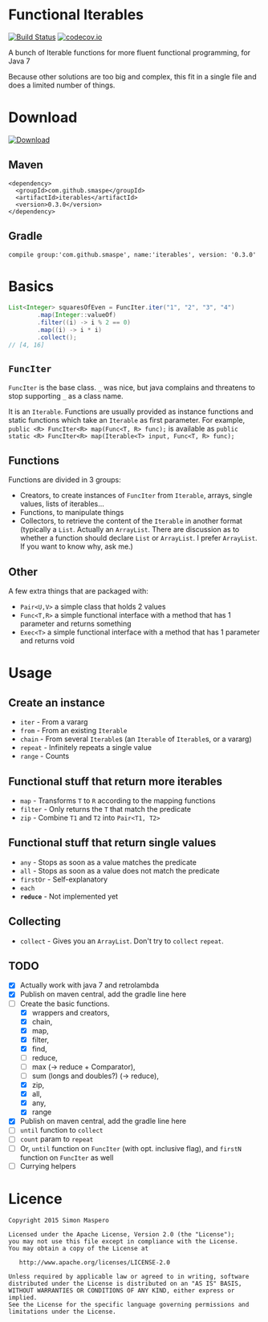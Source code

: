 # Functional Iterables

[![Build Status](https://travis-ci.org/smaspe/FunctionalIterables.svg?branch=master)](https://travis-ci.org/smaspe/FunctionalIterables) [![codecov.io](https://codecov.io/github/smaspe/FunctionalIterables/coverage.svg?branch=master)](https://codecov.io/github/smaspe/FunctionalIterables?branch=master)

A bunch of Iterable functions for more fluent functional programming, for Java 7

Because other solutions are too big and complex, this fit in a single file and does a limited number of things.

# Download

[![Download](https://api.bintray.com/packages/smaspe/Default/FunctionalIterables/images/download.svg) ](https://bintray.com/smaspe/Default/FunctionalIterables/_latestVersion)

## Maven

    <dependency>
      <groupId>com.github.smaspe</groupId>
      <artifactId>iterables</artifactId>
      <version>0.3.0</version>
    </dependency>

## Gradle

    compile group:'com.github.smaspe', name:'iterables', version: '0.3.0'

# Basics

```java
List<Integer> squaresOfEven = FuncIter.iter("1", "2", "3", "4")
        .map(Integer::valueOf)
        .filter((i) -> i % 2 == 0)
        .map((i) -> i * i)
        .collect();
// [4, 16]
```

## `FuncIter`
`FuncIter` is the base class. `_` was nice, but java complains and threatens to stop supporting `_` as a class name.

It is an `Iterable`. Functions are usually provided as instance functions and static functions which take an `Iterable` as first parameter. For example, `public <R> FuncIter<R> map(Func<T, R> func);` is available as `public static <R> FuncIter<R> map(Iterable<T> input, Func<T, R> func);`

## Functions
Functions are divided in 3 groups:
- Creators, to create instances of `FuncIter` from `Iterable`, arrays, single values, lists of iterables...
- Functions, to manipulate things
- Collectors, to retrieve the content of the `Iterable` in another format (typically a `List`. Actually an `ArrayList`. There are discussion as to whether a function should declare `List` or `ArrayList`. I prefer `ArrayList`. If you want to know why, ask me.)

## Other
A few extra things that are packaged with:
- `Pair<U,V>` a simple class that holds 2 values
- `Func<T,R>` a simple functional interface with a method that has 1 parameter and returns something
- `Exec<T>` a simple functional interface with a method that has 1 parameter and returns void

# Usage

## Create an instance
- `iter` - From a vararg
- `from` - From an existing `Iterable`
- `chain` - From several `Iterable`s (an `Iterable` of `Iterable`s, or a vararg)
- `repeat` - Infinitely repeats a single value
- `range` - Counts

## Functional stuff that return more iterables
- `map` - Transforms `T` to `R` according to the mapping functions
- `filter` - Only returns the `T` that match the predicate
- `zip` - Combine `T1` and `T2` into `Pair<T1, T2>`

## Functional stuff that return single values
- `any` - Stops as soon as a value matches the predicate
- `all` - Stops as soon as a value does not match the predicate
- `firstOr` - Self-explanatory
- `each`
- **`reduce`** - Not implemented yet

## Collecting
- `collect` - Gives you an `ArrayList`. Don't try to `collect` `repeat`.

## TODO
- [x] Actually work with java 7 and retrolambda
- [x] Publish on maven central, add the gradle line here
- [ ] Create the basic functions.
    - [x] wrappers and creators,
    - [x] chain,
    - [x] map,
    - [x] filter,
    - [x] find,
    - [ ] reduce,
    - [ ] max (-> reduce + Comparator),
    - [ ] sum (longs and doubles?) (-> reduce),
    - [x] zip,
    - [x] all,
    - [x] any,
    - [x] range
- [x] Publish on maven central, add the gradle line here
- [ ] `until` function to `collect`
- [ ] `count` param to `repeat`
- [ ] Or, `until` function on `FuncIter` (with opt. inclusive flag), and `firstN` function on `FuncIter` as well
- [ ] Currying helpers

# Licence

    Copyright 2015 Simon Maspero
    
    Licensed under the Apache License, Version 2.0 (the "License");
    you may not use this file except in compliance with the License.
    You may obtain a copy of the License at
    
       http://www.apache.org/licenses/LICENSE-2.0
    
    Unless required by applicable law or agreed to in writing, software
    distributed under the License is distributed on an "AS IS" BASIS,
    WITHOUT WARRANTIES OR CONDITIONS OF ANY KIND, either express or implied.
    See the License for the specific language governing permissions and
    limitations under the License.
